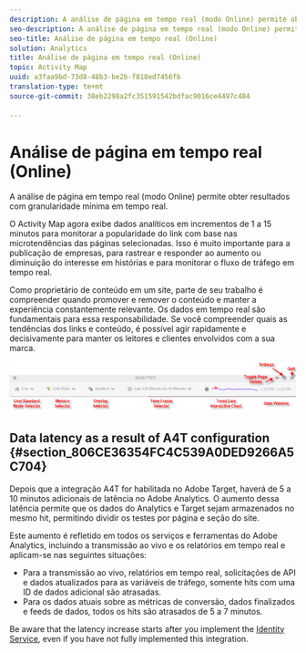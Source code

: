 ```yaml
---
description: A análise de página em tempo real (modo Online) permite obter resultados com granularidade mínima em tempo real.
seo-description: A análise de página em tempo real (modo Online) permite obter resultados com granularidade mínima em tempo real.
seo-title: Análise de página em tempo real (Online)
solution: Analytics
title: Análise de página em tempo real (Online)
topic: Activity Map
uuid: a3faa9bd-73d8-48b3-be2b-f818ed7456fb
translation-type: tm+mt
source-git-commit: 38eb2298a2fc351591542bdfac9016ce4497c484

---
```



# Análise de página em tempo real (Online)

A análise de página em tempo real (modo Online) permite obter resultados com granularidade mínima em tempo real.

O Activity Map agora exibe dados analíticos em incrementos de 1 a 15 minutos para monitorar a popularidade do link com base nas microtendências das páginas selecionadas. Isso é muito importante para a publicação de empresas, para rastrear e responder ao aumento ou diminuição do interesse em histórias e para monitorar o fluxo de tráfego em tempo real.

Como proprietário de conteúdo em um site, parte de seu trabalho é compreender quando promover e remover o conteúdo e manter a experiência constantemente relevante. Os dados em tempo real são fundamentais para essa responsabilidade. Se você compreender quais as tendências dos links e conteúdo, é possível agir rapidamente e decisivamente para manter os leitores e clientes envolvidos com a sua marca.

![](assets/live_mode.png)

<!-- 

Describe what you can do with the feature: - what is the data shown? why do I see trend lines everywhere? how do I choose a period in the trend? what do the overlays represent in live mode? how do you compute the gainers and losers overlays? what is the auto update mode?

 -->

## Data latency as a result of A4T configuration {#section_806CE36354FC4C539A0DED9266A5C704}

Depois que a integração A4T for habilitada no Adobe Target, haverá de 5 a 10 minutos adicionais de latência no Adobe Analytics. O aumento dessa latência permite que os dados do Analytics e Target sejam armazenados no mesmo hit, permitindo dividir os testes por página e seção do site.

Este aumento é refletido em todos os serviços e ferramentas do Adobe Analytics, incluindo a transmissão ao vivo e os relatórios em tempo real e aplicam-se nas seguintes situações:

* Para a transmissão ao vivo, relatórios em tempo real, solicitações de API e dados atualizados para as variáveis de tráfego, somente hits com uma ID de dados adicional são atrasadas.
* Para os dados atuais sobre as métricas de conversão, dados finalizados e feeds de dados, todos os hits são atrasados de 5 a 7 minutos.

Be aware that the latency increase starts after you implement the [Identity Service](https://marketing.adobe.com/resources/help/en_US/mcvid/), even if you have not fully implemented this integration.
